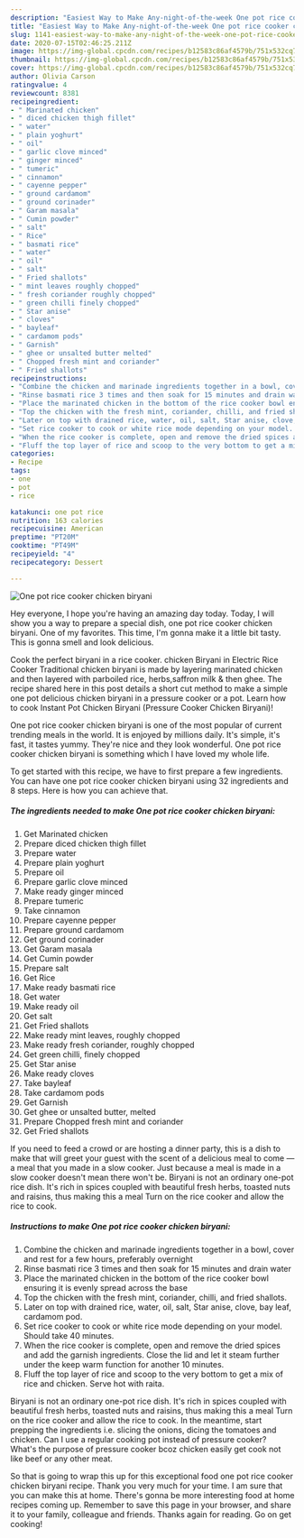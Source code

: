 ```yaml
---
description: "Easiest Way to Make Any-night-of-the-week One pot rice cooker chicken biryani"
title: "Easiest Way to Make Any-night-of-the-week One pot rice cooker chicken biryani"
slug: 1141-easiest-way-to-make-any-night-of-the-week-one-pot-rice-cooker-chicken-biryani
date: 2020-07-15T02:46:25.211Z
image: https://img-global.cpcdn.com/recipes/b12583c86af4579b/751x532cq70/one-pot-rice-cooker-chicken-biryani-recipe-main-photo.jpg
thumbnail: https://img-global.cpcdn.com/recipes/b12583c86af4579b/751x532cq70/one-pot-rice-cooker-chicken-biryani-recipe-main-photo.jpg
cover: https://img-global.cpcdn.com/recipes/b12583c86af4579b/751x532cq70/one-pot-rice-cooker-chicken-biryani-recipe-main-photo.jpg
author: Olivia Carson
ratingvalue: 4
reviewcount: 8381
recipeingredient:
- " Marinated chicken"
- " diced chicken thigh fillet"
- " water"
- " plain yoghurt"
- " oil"
- " garlic clove minced"
- " ginger minced"
- " tumeric"
- " cinnamon"
- " cayenne pepper"
- " ground cardamom"
- " ground corinader"
- " Garam masala"
- " Cumin powder"
- " salt"
- " Rice"
- " basmati rice"
- " water"
- " oil"
- " salt"
- " Fried shallots"
- " mint leaves roughly chopped"
- " fresh coriander roughly chopped"
- " green chilli finely chopped"
- " Star anise"
- " cloves"
- " bayleaf"
- " cardamom pods"
- " Garnish"
- " ghee or unsalted butter melted"
- " Chopped fresh mint and coriander"
- " Fried shallots"
recipeinstructions:
- "Combine the chicken and marinade ingredients together in a bowl, cover and rest for a few hours, preferably overnight"
- "Rinse basmati rice 3 times and then soak for 15 minutes and drain water"
- "Place the marinated chicken in the bottom of the rice cooker bowl ensuring it is evenly spread across the base"
- "Top the chicken with the fresh mint, coriander, chilli, and fried shallots."
- "Later on top with drained rice, water, oil, salt, Star anise, clove, bay leaf, cardamom pod."
- "Set rice cooker to cook or white rice mode depending on your model. Should take 40 minutes."
- "When the rice cooker is complete, open and remove the dried spices and add the garnish ingredients. Close the lid and let it steam further under the keep warm function for another 10 minutes."
- "Fluff the top layer of rice and scoop to the very bottom to get a mix of rice and chicken. Serve hot with raita."
categories:
- Recipe
tags:
- one
- pot
- rice

katakunci: one pot rice 
nutrition: 163 calories
recipecuisine: American
preptime: "PT20M"
cooktime: "PT49M"
recipeyield: "4"
recipecategory: Dessert

---
```



![One pot rice cooker chicken biryani](https://img-global.cpcdn.com/recipes/b12583c86af4579b/751x532cq70/one-pot-rice-cooker-chicken-biryani-recipe-main-photo.jpg)

Hey everyone, I hope you're having an amazing day today. Today, I will show you a way to prepare a special dish, one pot rice cooker chicken biryani. One of my favorites. This time, I'm gonna make it a little bit tasty. This is gonna smell and look delicious.

Cook the perfect biryani in a rice cooker. chicken Biryani in Electric Rice Cooker Traditional chicken biryani is made by layering marinated chicken and then layered with parboiled rice, herbs,saffron milk &amp; then ghee. The recipe shared here in this post details a short cut method to make a simple one pot delicious chicken biryani in a pressure cooker or a pot. Learn how to cook Instant Pot Chicken Biryani (Pressure Cooker Chicken Biryani)!

One pot rice cooker chicken biryani is one of the most popular of current trending meals in the world. It is enjoyed by millions daily. It's simple, it's fast, it tastes yummy. They're nice and they look wonderful. One pot rice cooker chicken biryani is something which I have loved my whole life.


To get started with this recipe, we have to first prepare a few ingredients. You can have one pot rice cooker chicken biryani using 32 ingredients and 8 steps. Here is how you can achieve that.

<!--inarticleads1-->

##### The ingredients needed to make One pot rice cooker chicken biryani:

1. Get  Marinated chicken
1. Prepare  diced chicken thigh fillet
1. Prepare  water
1. Prepare  plain yoghurt
1. Prepare  oil
1. Prepare  garlic clove minced
1. Make ready  ginger minced
1. Prepare  tumeric
1. Take  cinnamon
1. Prepare  cayenne pepper
1. Prepare  ground cardamom
1. Get  ground corinader
1. Get  Garam masala
1. Get  Cumin powder
1. Prepare  salt
1. Get  Rice
1. Make ready  basmati rice
1. Get  water
1. Make ready  oil
1. Get  salt
1. Get  Fried shallots
1. Make ready  mint leaves, roughly chopped
1. Make ready  fresh coriander, roughly chopped
1. Get  green chilli, finely chopped
1. Get  Star anise
1. Make ready  cloves
1. Take  bayleaf
1. Take  cardamom pods
1. Get  Garnish
1. Get  ghee or unsalted butter, melted
1. Prepare  Chopped fresh mint and coriander
1. Get  Fried shallots


If you need to feed a crowd or are hosting a dinner party, this is a dish to make that will greet your guest with the scent of a delicious meal to come — a meal that you made in a slow cooker. Just because a meal is made in a slow cooker doesn&#39;t mean there won&#39;t be. Biryani is not an ordinary one-pot rice dish. It&#39;s rich in spices coupled with beautiful fresh herbs, toasted nuts and raisins, thus making this a meal Turn on the rice cooker and allow the rice to cook. 

<!--inarticleads2-->

##### Instructions to make One pot rice cooker chicken biryani:

1. Combine the chicken and marinade ingredients together in a bowl, cover and rest for a few hours, preferably overnight
1. Rinse basmati rice 3 times and then soak for 15 minutes and drain water
1. Place the marinated chicken in the bottom of the rice cooker bowl ensuring it is evenly spread across the base
1. Top the chicken with the fresh mint, coriander, chilli, and fried shallots.
1. Later on top with drained rice, water, oil, salt, Star anise, clove, bay leaf, cardamom pod.
1. Set rice cooker to cook or white rice mode depending on your model. Should take 40 minutes.
1. When the rice cooker is complete, open and remove the dried spices and add the garnish ingredients. Close the lid and let it steam further under the keep warm function for another 10 minutes.
1. Fluff the top layer of rice and scoop to the very bottom to get a mix of rice and chicken. Serve hot with raita.


Biryani is not an ordinary one-pot rice dish. It&#39;s rich in spices coupled with beautiful fresh herbs, toasted nuts and raisins, thus making this a meal Turn on the rice cooker and allow the rice to cook. In the meantime, start prepping the ingredients i.e. slicing the onions, dicing the tomatoes and chicken. Can I use a regular cooking pot instead of pressure cooker? What&#39;s the purpose of pressure cooker bcoz chicken easily get cook not like beef or any other meat. 

So that is going to wrap this up for this exceptional food one pot rice cooker chicken biryani recipe. Thank you very much for your time. I am sure that you can make this at home. There's gonna be more interesting food at home recipes coming up. Remember to save this page in your browser, and share it to your family, colleague and friends. Thanks again for reading. Go on get cooking!
